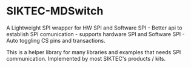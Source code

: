 # SIKTEC-MDSwitch

A Lightweight SPI wrapper for HW SPI and Software SPI - Better api to establish SPI comunication - supports hardware SPI and Software SPI - Auto toggling CS pins and transactions. 

This is a helper library for many libraries and examples that needs SPI communication.
Implemented by most SIKTEC's products / kits.

